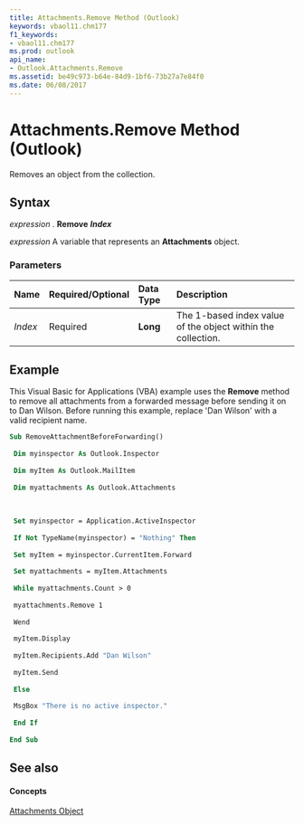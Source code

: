 ```yaml
---
title: Attachments.Remove Method (Outlook)
keywords: vbaol11.chm177
f1_keywords:
- vbaol11.chm177
ms.prod: outlook
api_name:
- Outlook.Attachments.Remove
ms.assetid: be49c973-b64e-84d9-1bf6-73b27a7e84f0
ms.date: 06/08/2017
---
```



# Attachments.Remove Method (Outlook)

Removes an object from the collection.


## Syntax

 _expression_ . **Remove** **_Index_**

 _expression_ A variable that represents an **Attachments** object.


### Parameters



|**Name**|**Required/Optional**|**Data Type**|**Description**|
|:-----|:-----|:-----|:-----|
| _Index_|Required| **Long**|The 1-based index value of the object within the collection.|

## Example

This Visual Basic for Applications (VBA) example uses the  **Remove** method to remove all attachments from a forwarded message before sending it on to Dan Wilson. Before running this example, replace 'Dan Wilson' with a valid recipient name.


```vb
Sub RemoveAttachmentBeforeForwarding() 
 
 Dim myinspector As Outlook.Inspector 
 
 Dim myItem As Outlook.MailItem 
 
 Dim myattachments As Outlook.Attachments 
 
 
 
 Set myinspector = Application.ActiveInspector 
 
 If Not TypeName(myinspector) = "Nothing" Then 
 
 Set myItem = myinspector.CurrentItem.Forward 
 
 Set myattachments = myItem.Attachments 
 
 While myattachments.Count > 0 
 
 myattachments.Remove 1 
 
 Wend 
 
 myItem.Display 
 
 myItem.Recipients.Add "Dan Wilson" 
 
 myItem.Send 
 
 Else 
 
 MsgBox "There is no active inspector." 
 
 End If 
 
End Sub
```


## See also


#### Concepts


[Attachments Object](Outlook.Attachments.md)

